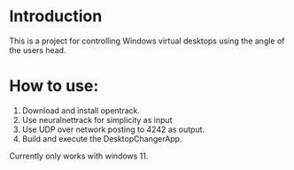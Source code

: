 # Introduction

This is a project for controlling Windows virtual desktops using the angle of the users head.

# How to use:
1. Download and install opentrack.
2. Use neuralnettrack for simplicity as input
3. Use UDP over network posting to 4242 as output.
4. Build and execute the DesktopChangerApp.

Currently only works with windows 11. 
